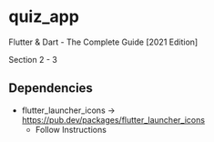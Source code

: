 # quiz_app

Flutter & Dart - The Complete Guide [2021 Edition]

Section 2 - 3


## Dependencies

- flutter_launcher_icons -> <https://pub.dev/packages/flutter_launcher_icons>
	- Follow Instructions